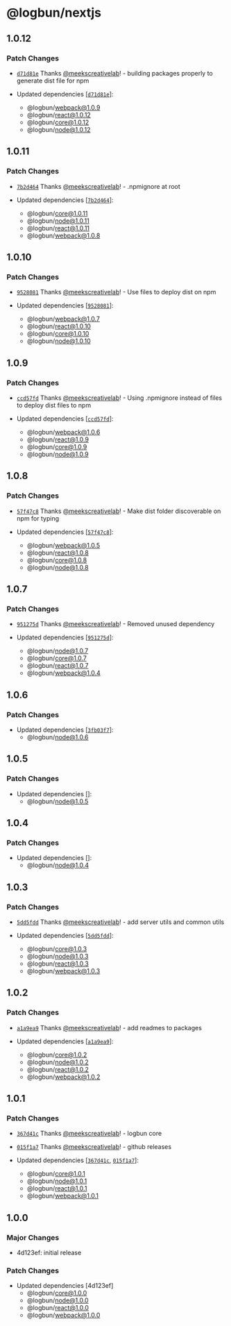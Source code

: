 # @logbun/nextjs

## 1.0.12

### Patch Changes

- [`d71d81e`](https://github.com/logbun/logbun/commit/d71d81e992f5cfde88872b395dade7227eec1c27) Thanks [@meekscreativelab](https://github.com/meekscreativelab)! - building packages properly to generate dist file for npm

- Updated dependencies [[`d71d81e`](https://github.com/logbun/logbun/commit/d71d81e992f5cfde88872b395dade7227eec1c27)]:
  - @logbun/webpack@1.0.9
  - @logbun/react@1.0.12
  - @logbun/core@1.0.12
  - @logbun/node@1.0.12

## 1.0.11

### Patch Changes

- [`7b2d464`](https://github.com/logbun/logbun/commit/7b2d4647b24b2b227bd68708b008950815997ae9) Thanks [@meekscreativelab](https://github.com/meekscreativelab)! - .npmignore at root

- Updated dependencies [[`7b2d464`](https://github.com/logbun/logbun/commit/7b2d4647b24b2b227bd68708b008950815997ae9)]:
  - @logbun/core@1.0.11
  - @logbun/node@1.0.11
  - @logbun/react@1.0.11
  - @logbun/webpack@1.0.8

## 1.0.10

### Patch Changes

- [`9528081`](https://github.com/logbun/logbun/commit/95280815d71ff5ab23bd9575be3fd4a330e32837) Thanks [@meekscreativelab](https://github.com/meekscreativelab)! - Use files to deploy dist on npm

- Updated dependencies [[`9528081`](https://github.com/logbun/logbun/commit/95280815d71ff5ab23bd9575be3fd4a330e32837)]:
  - @logbun/webpack@1.0.7
  - @logbun/react@1.0.10
  - @logbun/core@1.0.10
  - @logbun/node@1.0.10

## 1.0.9

### Patch Changes

- [`ccd57fd`](https://github.com/logbun/logbun/commit/ccd57fd7300fb55917f511fb20add86777d90793) Thanks [@meekscreativelab](https://github.com/meekscreativelab)! - Using .npmignore instead of files to deploy dist files to npm

- Updated dependencies [[`ccd57fd`](https://github.com/logbun/logbun/commit/ccd57fd7300fb55917f511fb20add86777d90793)]:
  - @logbun/webpack@1.0.6
  - @logbun/react@1.0.9
  - @logbun/core@1.0.9
  - @logbun/node@1.0.9

## 1.0.8

### Patch Changes

- [`57f47c8`](https://github.com/logbun/logbun/commit/57f47c8c16f4e9fa5a2c2f4753bbbbcc8fdc570e) Thanks [@meekscreativelab](https://github.com/meekscreativelab)! - Make dist folder discoverable on npm for typing

- Updated dependencies [[`57f47c8`](https://github.com/logbun/logbun/commit/57f47c8c16f4e9fa5a2c2f4753bbbbcc8fdc570e)]:
  - @logbun/webpack@1.0.5
  - @logbun/react@1.0.8
  - @logbun/core@1.0.8
  - @logbun/node@1.0.8

## 1.0.7

### Patch Changes

- [`951275d`](https://github.com/logbun/logbun/commit/951275dce27cf629db91d2edc026ece18a8522e3) Thanks [@meekscreativelab](https://github.com/meekscreativelab)! - Removed unused dependency

- Updated dependencies [[`951275d`](https://github.com/logbun/logbun/commit/951275dce27cf629db91d2edc026ece18a8522e3)]:
  - @logbun/node@1.0.7
  - @logbun/core@1.0.7
  - @logbun/react@1.0.7
  - @logbun/webpack@1.0.4

## 1.0.6

### Patch Changes

- Updated dependencies [[`3fb03f7`](https://github.com/logbun/logbun/commit/3fb03f71df5c7a9a0127a96d8cb66490eb1c242d)]:
  - @logbun/node@1.0.6

## 1.0.5

### Patch Changes

- Updated dependencies []:
  - @logbun/node@1.0.5

## 1.0.4

### Patch Changes

- Updated dependencies []:
  - @logbun/node@1.0.4

## 1.0.3

### Patch Changes

- [`5dd5fdd`](https://github.com/logbun/logbun/commit/5dd5fdd5ba942f658c0def8216e82f873b63f53b) Thanks [@meekscreativelab](https://github.com/meekscreativelab)! - add server utils and common utils

- Updated dependencies [[`5dd5fdd`](https://github.com/logbun/logbun/commit/5dd5fdd5ba942f658c0def8216e82f873b63f53b)]:
  - @logbun/core@1.0.3
  - @logbun/node@1.0.3
  - @logbun/react@1.0.3
  - @logbun/webpack@1.0.3

## 1.0.2

### Patch Changes

- [`a1a9ea9`](https://github.com/logbun/logbun/commit/a1a9ea9100e49f7533fa18f1275703b17e0b26e1) Thanks [@meekscreativelab](https://github.com/meekscreativelab)! - add readmes to packages

- Updated dependencies [[`a1a9ea9`](https://github.com/logbun/logbun/commit/a1a9ea9100e49f7533fa18f1275703b17e0b26e1)]:
  - @logbun/core@1.0.2
  - @logbun/node@1.0.2
  - @logbun/react@1.0.2
  - @logbun/webpack@1.0.2

## 1.0.1

### Patch Changes

- [`367d41c`](https://github.com/logbun/logbun/commit/367d41cc96df2fd6874e98aa811f8d418a85e5ec) Thanks [@meekscreativelab](https://github.com/meekscreativelab)! - logbun core

- [`015f1a7`](https://github.com/logbun/logbun/commit/015f1a75ad9d788efbf4dd6c756aa5f19ff6abd6) Thanks [@meekscreativelab](https://github.com/meekscreativelab)! - github releases

- Updated dependencies [[`367d41c`](https://github.com/logbun/logbun/commit/367d41cc96df2fd6874e98aa811f8d418a85e5ec), [`015f1a7`](https://github.com/logbun/logbun/commit/015f1a75ad9d788efbf4dd6c756aa5f19ff6abd6)]:
  - @logbun/core@1.0.1
  - @logbun/node@1.0.1
  - @logbun/react@1.0.1
  - @logbun/webpack@1.0.1

## 1.0.0

### Major Changes

- 4d123ef: initial release

### Patch Changes

- Updated dependencies [4d123ef]
  - @logbun/core@1.0.0
  - @logbun/node@1.0.0
  - @logbun/react@1.0.0
  - @logbun/webpack@1.0.0
